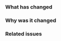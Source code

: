 ### What has changed
<!-- A concise description of the changes contained in this pull request. -->


### Why was it changed
<!-- A concise description of why these changes are being proposed. -->


### Related issues
<!-- Links to any related issues, if there are some. -->

